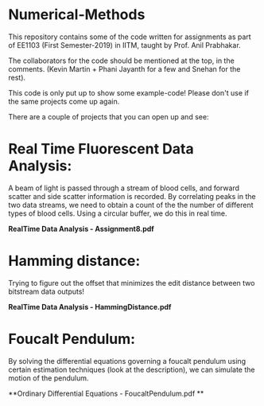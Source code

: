 # Numerical-Methods
This repository contains some of the code written for assignments as part of EE1103 (First Semester-2019) in IITM, taught by Prof. Anil Prabhakar.

The collaborators for the code should be mentioned at the top, in the comments. (Kevin Martin + Phani Jayanth for a few and Snehan for the rest).

This code is only put up to show some example-code! Please don't use if the same projects come up again.

There are a couple of projects that you can open up and see:

# Real Time Fluorescent Data Analysis:
A beam of light is passed through a stream of blood cells, and forward scatter and side scatter information is recorded.
By correlating peaks in the two data streams, we need to obtain a count of the the number of different types of blood cells.
Using a circular buffer, we do this in real time.

**RealTime Data Analysis - Assignment8.pdf**

# Hamming distance:
Trying to figure out the offset that minimizes the edit distance between two bitstream data outputs!

**RealTime Data Analysis - HammingDistance.pdf**

# Foucalt Pendulum:
By solving the differential equations governing a foucalt pendulum using certain estimation techniques (look at the description), we can simulate the motion of the pendulum.

**Ordinary Differential Equations - FoucaltPendulum.pdf **
